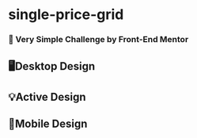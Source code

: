 # single-price-grid
### 📌 Very Simple Challenge by Front-End Mentor
## 🖥️Desktop Design

## 💡Active Design

## 📱Mobile Design

